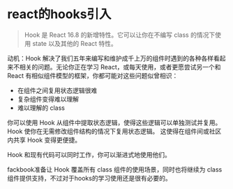 # react的hooks引入
>Hook 是 React 16.8 的新增特性。它可以让你在不编写 class 的情况下使用 state 以及其他的 React 特性。

动机：Hook 解决了我们五年来编写和维护成千上万的组件时遇到的各种各样看起来不相关的问题。无论你正在学习 React，或每天使用，或者更愿尝试另一个和 React 有相似组件模型的框架，你都可能对这些问题似曾相识：
- 在组件之间复用状态逻辑很难
- 复杂组件变得难以理解
- 难以理解的 class

你可以使用 Hook 从组件中提取状态逻辑，使得这些逻辑可以单独测试并复用。Hook 使你在无需修改组件结构的情况下复用状态逻辑。 这使得在组件间或社区内共享 Hook 变得更便捷。

Hook 和现有代码可以同时工作，你可以渐进式地使用他们。

fackbook准备让 Hook 覆盖所有 class 组件的使用场景，同时也将继续为 class 组件提供支持，不过对于hooks的学习使用还是很有必要的。
